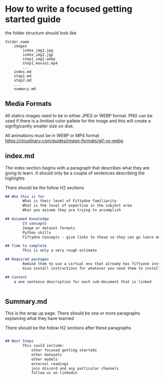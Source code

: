 # How to write a focused getting started guide

the folder structure should look like

```
folder_name
    images
        index_img1.jpg
        index_img2.jgp
        step1_img1.webp
        step1_movie1.mp4
        ...
    index.md
    step1.md
    step2.md
    ...
    summary.md
```

## Media Formats
All statics images need to be in either JPEG or WEBP format. PNG can be used if there is a limitied color pallete for the 
image and this will create a signfigicantly smaller size on disk.

All animations must be in WEBP or MP4 format
https://cloudinary.com/guides/image-formats/gif-vs-webp


## index.md
The index section begins with a paragraph that describes what they are going to learn. It should only be a couple of sentences describing the highlights

There should be the follow H2 sections

```markdown
## Who this is for
        What is their level of FiftyOne familiarity
        What is the level of expertise in the subject area
        What you assume they are trying to accomplish

## Assumed Knowledge
        CV concepts
        Image or dataset formats
        Python skills
        FiftyOne Concepts - give links to these so they can go learn more if they don't have the knowledge

## Time to complete
        This is only a very rough estimate

## Required packages
        Remind them to use a virtual env that already has fiftyone installed
        Give install instructions for whatever you need them to install. They should not hit any "package not installed" errors past this page

## Content
    a one sentence description for each sub-document that is linked
        
```

## Summary.md

This is the wrap up page. There should be one or more paragraphs explaining what they have learned

There should be the follow H2 sections after these paragraphs

```markdown

## Next Steps
        This could include: 
            other focused getting starteds
            other datasets 
            other models
            external readings
            join discord and any particular channels
            follow us on linkedin


```